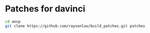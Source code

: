 # Patches for davinci

```bash
cd aosp
git clone https://github.com/raysenlau/build_patches.git patches

```
